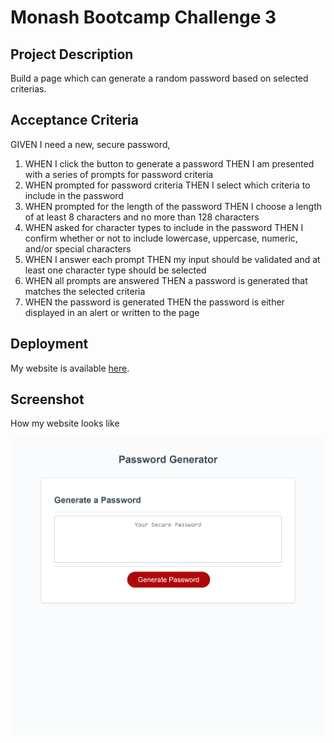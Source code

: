 # Monash Bootcamp Challenge 3

## Project Description

Build a page which can generate a random password based on selected criterias.

## Acceptance Criteria

GIVEN I need a new, secure password,

1. WHEN I click the button to generate a password THEN I am presented with a series of prompts for password criteria
2. WHEN prompted for password criteria THEN I select which criteria to include in the password
3. WHEN prompted for the length of the password THEN I choose a length of at least 8 characters and no more than 128 characters
4. WHEN asked for character types to include in the password THEN I confirm whether or not to include lowercase, uppercase, numeric, and/or special characters
5. WHEN I answer each prompt THEN my input should be validated and at least one character type should be selected
6. WHEN all prompts are answered THEN a password is generated that matches the selected criteria
7. WHEN the password is generated THEN the password is either displayed in an alert or written to the page

## Deployment

My website is available [here](https://yipchisan.github.io/monash-bootcamp-challenge-2/).

## Screenshot

How my website looks like

![Screenshot](./assets/img/_C__Users_zacha_Desktop_monash-bootcamp-challenge-3_index.html.png)
